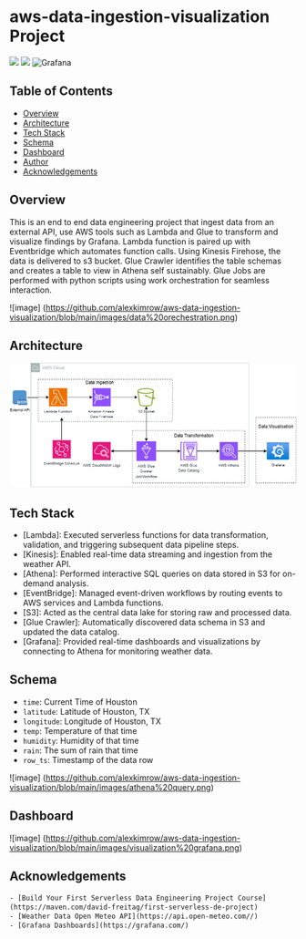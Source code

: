 # aws-data-ingestion-visualization Project

![](https://img.shields.io/badge/Amazon_AWS-FF9900?style=for-the-badge&logo=amazonaws&logoColor=white) ![](https://img.shields.io/badge/Python-FFD43B?style=for-the-badge&logo=python&logoColor=blue) ![Grafana](https://img.shields.io/badge/grafana-%23F46800.svg?style=for-the-badge&logo=grafana&logoColor=white)




## Table of Contents
- [Overview](#overview-)
- [Architecture](#architecture-)
- [Tech Stack](#techstack-)
- [Schema](#schema-)
- [Dashboard](#dashboard-)
- [Author](#author-)
- [Acknowledgements](#acknowledgements-)


## Overview
This is an end to end data engineering project that ingest data from an external API, use AWS tools such as Lambda and Glue to transform and visualize findings by Grafana.
Lambda function is paired up with Eventbridge which automates function calls.
Using Kinesis Firehose, the data is delivered to s3 bucket. Glue Crawler identifies the table schemas and creates a table to view in Athena self sustainably.
Glue Jobs are performed with python scripts using work orchestration for seamless interaction.

![image] (https://github.com/alexkimrow/aws-data-ingestion-visualization/blob/main/images/data%20orechestration.png)

## Architecture
![architecture_diagram](https://github.com/alexkimrow/aws-data-ingestion-visualization/blob/main/images/Project%20Architecutre%20Diagram.png)


## Tech Stack
- [Lambda]: Executed serverless functions for data transformation, validation, and triggering subsequent data pipeline steps.
- [Kinesis]: Enabled real-time data streaming and ingestion from the weather API.
- [Athena]: Performed interactive SQL queries on data stored in S3 for on-demand analysis.
- [EventBridge]: Managed event-driven workflows by routing events to AWS services and Lambda functions.
- [S3]: Acted as the central data lake for storing raw and processed data.
- [Glue Crawler]: Automatically discovered data schema in S3 and updated the data catalog.
- [Grafana]: Provided real-time dashboards and visualizations by connecting to Athena for monitoring weather data.

## Schema
- `time`: Current Time of Houston
- `latitude`: Latitude of Houston, TX
- `longitude`: Longitude of Houston, TX
- `temp`: Temperature of that time
- `humidity`: Humidity of that time
- `rain`: The sum of rain that time
- `row_ts`: Timestamp of the data row

![image] (https://github.com/alexkimrow/aws-data-ingestion-visualization/blob/main/images/athena%20query.png)

## Dashboard
![image] (https://github.com/alexkimrow/aws-data-ingestion-visualization/blob/main/images/visualization%20grafana.png)


## Acknowledgements

    - [Build Your First Serverless Data Engineering Project Course](https://maven.com/david-freitag/first-serverless-de-project)
    - [Weather Data Open Meteo API](https://api.open-meteo.com//)
    - [Grafana Dashboards](https://grafana.com/)

